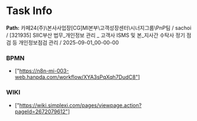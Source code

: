 # Task Info

**Path:** 카페24(주)\본사사업장\[CG]MI본부\고객성장센터\시너지그룹\PnP팀 / sachoi / [321935] SIIC부산 법무_개인정보 관리 _ 고객사 ISMS 및 본_지사간 수탁사 정기 점검 등 개인정보점검 관리 / 2025-09-01_00-00-00

### BPMN
- ["https://n8n-mi-003-web.hanpda.com/workflow/XYA3sPqXqh7DudC8"]

### WIKI
- ["https://wiki.simplexi.com/pages/viewpage.action?pageId=2672079612"]


